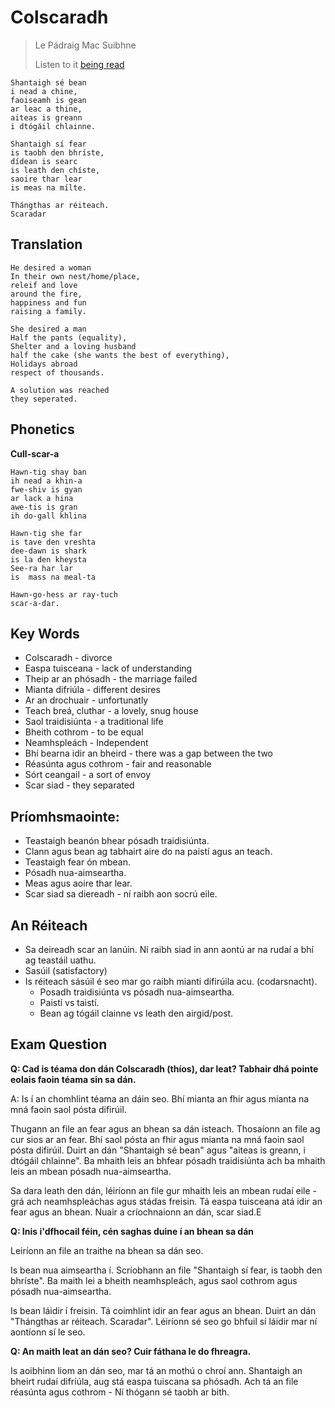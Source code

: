 # Colscaradh

> Le Pádraig Mac Suibhne
>
> Listen to it [being read](https://www.youtube.com/watch?v=jROS5inp25Q)

```
Shantaigh sé bean
i nead a chine,
faoiseamh is gean
ar leac a thine,
aiteas is greann
i dtógáil chlainne.

Shantaigh sí fear
is taobh den bhríste,
dídean is searc
is leath den chíste,
saoire thar lear
is meas na mílte.

Thángthas ar réiteach.
Scaradar
```

## Translation

```
He desired a woman
In their own nest/home/place,
releif and love
around the fire,
happiness and fun
raising a family.

She desired a man
Half the pants (equality),
Shelter and a loving husband
half the cake (she wants the best of everything),
Holidays abroad
respect of thousands.

A solution was reached
they seperated.
```

## Phonetics

**Cull-scar-a**

```
Hawn-tig shay ban
ih nead a khin-a
fwe-shiv is gyan
ar lack a hina
awe-tis is gran 
ih do-gall khlina

Hawn-tig she far
is tave den vreshta
dee-dawn is shark
is la den kheysta
See-ra har lar
is  mass na meal-ta

Hawn-go-hess ar ray-tuch
scar-a-dar.
```



## Key Words



* Colscaradh - divorce
* Easpa tuisceana - lack of understanding
* Theip ar an phósadh - the marriage failed
* Mianta difriúla - different desires
* Ar an drochuair - unfortunatly
* Teach breá, cluthar - a lovely, snug house
* Saol traidisiúnta - a traditional life
* Bheith cothrom - to be equal
* Neamhspleách - Independent
* Bhí bearna idir an bheird - there was a gap between the two
* Réasúnta agus cothrom - fair and reasonable
* Sórt ceangail - a sort of envoy
* Scar siad - they separated

## Príomhsmaointe:

* Teastaigh beanón bhear pósadh traidisiúnta.
* Clann agus bean ag tabhairt aire do na paistí agus an teach.
* Teastaigh fear ón mbean.
* Pósadh nua-aimseartha.
* Meas agus aoire thar lear.
* Scar siad sa diereadh - ní raibh aon socrú eile.

## An Réiteach

* Sa deireadh scar an lanúin. Ní raibh siad in ann aontú ar na rudaí a bhí ag teastáil uathu.
* Sasúil (satisfactory)
* Is réiteach sásúil é seo mar go raibh mianti difirúila acu. (codarsnacht).
    * Posadh traidisiúnta vs pósadh nua-aimseartha.
    * Paistí vs taistí.
    * Bean ag tógáil clainne vs leath den airgid/post.

## Exam Question

**Q: Cad is téama don dán Colscaradh (thíos), dar leat? Tabhair dhá pointe eolais faoin téama sin sa dán.**

A: Is í an chomhlint téama an dáin seo. Bhí mianta an fhir agus mianta na mná faoin saol pósta difirúil.

Thugann an file an fear agus an bhean sa dán isteach. Thosaíonn an file ag cur sios ar an fear. Bhí saol pósta an fhir agus mianta na mná faoin saol pósta difirúil. Duirt an dán "Shantaigh sé bean" agus "aiteas is greann, i dtógáil chlainne". Ba mhaith leis an bhfear pósadh traidisiúnta ach ba mhaith leis an mbean pósadh nua-aimseartha. 

Sa dara leath den dán, léiríonn an file gur mhaith leis an mbean rudaí eile - grá ach neamhspleáchas agus stádas freisin. Tá easpa tuisceana atá idir an fear agus an bhean. Nuair a críochnaionn an dán, scar siad.E

**Q: Inis i'dfhocail féin, cén saghas duine í an bhean sa dán**

Leiríonn an file an traithe na bhean sa dán seo.

Is bean nua aimseartha í. Scríobhann an file "Shantaigh sí fear, is taobh den bhríste". Ba maith lei a bheith neamhspleách, agus saol cothrom agus pósadh nua-aimseartha. 

Is bean láidir í freisin. Tá coimhlint idir an fear agus an bhean. Duirt an dán "Thángthas ar réiteach. Scaradar". Léiríonn sé seo go bhfuil sí láidir mar ní aontíonn sí le seo.



**Q: An maith leat an dán seo? Cuir fáthana le do fhreagra.**

Is aoibhinn liom an dán seo, mar tá an mothú o chroí ann. Shantaigh an bheirt rudaí difriúla, aug stá easpa tuiscana sa phósadh. Ach tá an file réasúnta agus cothrom - Ní thógann sé taobh ar bith.

